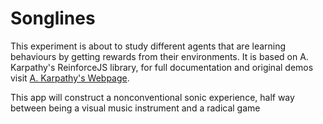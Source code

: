 # Songlines
This experiment is about to study different agents that are learning behaviours by getting rewards from their environments. It is based on A. Karpathy's ReinforceJS library, for full documentation and original demos visit [A. Karpathy's Webpage](http://cs.stanford.edu/people/karpathy/reinforcejs).

This app will construct a nonconventional sonic experience, half way between being a visual music instrument and a radical game 

